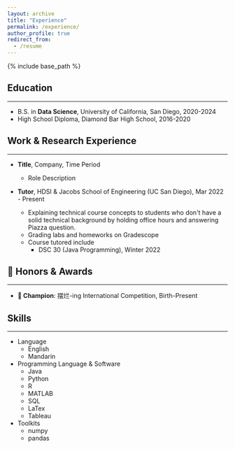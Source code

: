 ```yaml
---
layout: archive
title: "Experience"
permalink: /experience/
author_profile: true
redirect_from:
  - /resume
---
```


{% include base_path %}

## Education
------
* B.S. in **Data Science**, University of California, San Diego, 2020-2024
* High School Diploma, Diamond Bar High School, 2016-2020

## Work & Research Experience
------
* **Title**, Company, Time Period
  * Role Description

* **Tutor**, HDSI & Jacobs School of Engineering (UC San Diego), Mar 2022 - Present
  * Explaining technical course concepts to students who don't have a solid technical background by holding office hours and answering Piazza question.
  * Grading labs and homeworks on Gradescope
  * Course tutored include 
    * DSC 30 (Java Programming), Winter 2022

## 🏅 Honors & Awards
------
* **🥇 Champion**: 摆烂-ing International Competition, Birth-Present

## Skills
------
* Language
  * English
  * Mandarin
* Programming Language & Software
  * Java
  * Python
  * R
  * MATLAB
  * SQL
  * LaTex
  * Tableau
* Toolkits
  * numpy
  * pandas

  
  